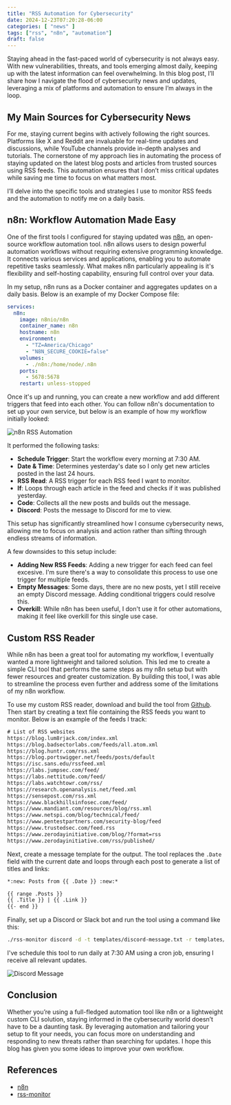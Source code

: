 ```yaml
---
title: "RSS Automation for Cybersecurity"
date: 2024-12-23T07:20:28-06:00
categories: [ "news" ]
tags: ["rss", "n8n", "automation"]
draft: false
---
```


Staying ahead in the fast-paced world of cybersecurity is not always easy. With new vulnerabilities, threats, and tools emerging almost daily, keeping up with the latest information can feel overwhelming. In this blog post, I’ll share how I navigate the flood of cybersecurity news and updates, leveraging a mix of platforms and automation to ensure I’m always in the loop.

## My Main Sources for Cybersecurity News

For me, staying current begins with actively following the right sources. Platforms like X and Reddit are invaluable for real-time updates and discussions, while YouTube channels provide in-depth analyses and tutorials. The cornerstone of my approach lies in automating the process of staying updated on the latest blog posts and articles from trusted sources using RSS feeds. This automation ensures that I don’t miss critical updates while saving me time to focus on what matters most.

I’ll delve into the specific tools and strategies I use to monitor RSS feeds and the automation to notify me on a daily basis.

## n8n: Workflow Automation Made Easy

One of the first tools I configured for staying updated was [n8n](https://n8n.io/), an open-source workflow automation tool. n8n allows users to design powerful automation workflows without requiring extensive programming knowledge. It connects various services and applications, enabling you to automate repetitive tasks seamlessly. What makes n8n particularly appealing is it's flexibility and self-hosting capability, ensuring full control over your data.

In my setup, n8n runs as a Docker container and aggregates updates on a daily basis. Below is an example of my Docker Compose file:

```yml
services:
  n8n:
    image: n8nio/n8n
    container_name: n8n
    hostname: n8n
    environment:
      - "TZ=America/Chicago"
      - "N8N_SECURE_COOKIE=false"
    volumes:
      - ./n8n:/home/node/.n8n
    ports:
      - 5678:5678
    restart: unless-stopped
```

Once it's up and running, you can create a new workflow and add different triggers that feed into each other. You can follow n8n's documentation to set up your own service, but below is an example of how my workflow initially looked:

![n8n RSS Automation](/img/RSS/n8n-rss-automation.png)

It performed the following tasks:

- **Schedule Trigger**: Start the workflow every morning at 7:30 AM.
- **Date & Time**: Determines yesterday's date so I only get new articles posted in the last 24 hours.
- **RSS Read**: A RSS trigger for each RSS feed I want to monitor.
- **If**: Loops through each article in the feed and checks if it was published yesterday.
- **Code**: Collects all the new posts and builds out the message.
- **Discord**: Posts the message to Discord for me to view.

This setup has significantly streamlined how I consume cybersecurity news, allowing me to focus on analysis and action rather than sifting through endless streams of information.

A few downsides to this setup include:
- **Adding New RSS Feeds**: Adding a new trigger for each feed can feel excesive. I'm sure there's a way to consolidate this process to use one trigger for multiple feeds.
- **Empty Messages**: Some days, there are no new posts, yet I still receive an empty Discord message. Adding conditional triggers could resolve this.
- **Overkill**: While n8n has been useful, I don't use it for other automations, making it feel like overkill for this single use case.


## Custom RSS Reader

While n8n has been a great tool for automating my workflow, I eventually wanted a more lightweight and tailored solution. This led me to create a simple CLI tool that performs the same steps as my n8n setup but with fewer resources and greater customization. By building this tool, I was able to streamline the process even further and address some of the limitations of my n8n workflow. 

To use my custom RSS reader, download and build the tool from [Github](https://github.com/lum8rjack/rss-monitor). Then start by creating a text file containing the RSS feeds you want to monitor. Below is an example of the feeds I track:

```txt
# List of RSS websites
https://blog.lum8rjack.com/index.xml
https://blog.badsectorlabs.com/feeds/all.atom.xml
https://blog.huntr.com/rss.xml
https://blog.portswigger.net/feeds/posts/default
https://isc.sans.edu/rssfeed.xml
https://labs.jumpsec.com/feed/
https://labs.nettitude.com/feed/
https://labs.watchtowr.com/rss/
https://research.openanalysis.net/feed.xml
https://sensepost.com/rss.xml
https://www.blackhillsinfosec.com/feed/
https://www.mandiant.com/resources/blog/rss.xml
https://www.netspi.com/blog/technical/feed/
https://www.pentestpartners.com/security-blog/feed
https://www.trustedsec.com/feed.rss
https://www.zerodayinitiative.com/blog/?format=rss
https://www.zerodayinitiative.com/rss/published/
```

Next, create a message template for the output. The tool replaces the `.Date` field with the current date and loops through each post to generate a list of titles and links:

```txt
*:new: Posts from {{ .Date }} :new:*

{{ range .Posts }}
{{ .Title }} | {{ .Link }}
{{- end }}
```

Finally, set up a Discord or Slack bot and run the tool using a command like this:

```bash
./rss-monitor discord -d -t templates/discord-message.txt -r templates/rss-links.txt -w  https://discord.com/api/webhooks/xxxxxxxx/yyyyyyyyyyyyyyyy
```

I've schedule this tool to run daily at 7:30 AM using a cron job, ensuring I receive all relevant updates.

![Discord Message](/img/RSS/rss-monitor-message.png)

## Conclusion

Whether you’re using a full-fledged automation tool like n8n or a lightweight custom CLI solution, staying informed in the cybersecurity world doesn’t have to be a daunting task. By leveraging automation and tailoring your setup to fit your needs, you can focus more on understanding and responding to new threats rather than searching for updates. I hope this blog has given you some ideas to improve your own workflow.


## References

- [n8n](https://n8n.io/)
- [rss-monitor](https://github.com/lum8rjack/rss-monitor)
